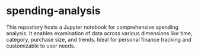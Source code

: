 # spending-analysis
This repository hosts a Jupyter notebook for comprehensive spending analysis. It enables examination of data across various dimensions like time, category, purchase size, and trends. Ideal for personal finance tracking and customizable to user needs.
